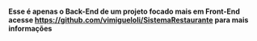#### Esse é apenas o Back-End de um projeto focado mais em Front-End acesse https://github.com/vimigueloli/SistemaRestaurante para mais informações